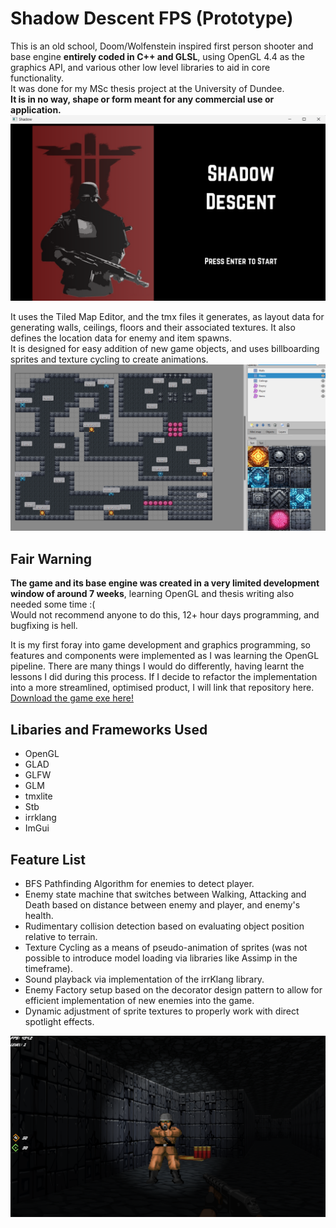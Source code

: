 # Shadow Descent FPS (Prototype)
This is an old school, Doom/Wolfenstein inspired first person shooter and base engine **entirely coded in C++ and GLSL**, using OpenGL 4.4 as the graphics API, and various other low level libraries to aid in core functionality.<br/>
It was done for my MSc thesis project at the University of Dundee.<br/>
**It is in no way, shape or form meant for any commercial use or application.<br/>**
![image](https://github.com/Varendraaa/Shadow/blob/d5b7434ad995dcbed106896e55d4117358ae1fc3/Screenshot%201.png) 

It uses the Tiled Map Editor, and the tmx files it generates, as layout data for generating walls, ceilings, floors and their associated textures. It also defines the location data for enemy and item spawns.<br/>
It is designed for easy addition of new game objects, and uses billboarding sprites and texture cycling to create animations.<br/>
![image](https://github.com/Varendraaa/Shadow/blob/d5b7434ad995dcbed106896e55d4117358ae1fc3/Screenshot%202024-08-07%20030018.png)

## Fair Warning
**The game and its base engine was created in a very limited development window of around 7 weeks**, learning OpenGL and thesis writing also needed some time :( <br/>
Would not recommend anyone to do this, 12+ hour days programming, and bugfixing is hell. <br/>

It is my first foray into game development and graphics programming, so features and components were implemented as I was learning the OpenGL pipeline.
There are many things I would do differently, having learnt the lessons I did during this process. If I decide to refactor the implementation into a more streamlined, optimised product, I will link that repository here. <br/>
[Download the game exe here!](https://github.com/Varendraaa/Shadow/blob/1b451607d9d1c161cf9a6a6c3657cb0284ea49ad/Game%20Executable.zip)

## Libaries and Frameworks Used
- OpenGL
- GLAD
- GLFW
- GLM
- tmxlite
- Stb
- irrklang
- ImGui
  
## Feature List
- BFS Pathfinding Algorithm for enemies to detect player.
- Enemy state machine that switches between Walking, Attacking and Death based on distance between enemy and player, and enemy's health.
- Rudimentary collision detection based on evaluating object position relative to terrain.
- Texture Cycling as a means of pseudo-animation of sprites (was not possible to introduce model loading via libraries like Assimp in the timeframe).
- Sound playback via implementation of the irrKlang library.
- Enemy Factory setup based on the decorator design pattern to allow for efficient implementation of new enemies into the game.
- Dynamic adjustment of sprite textures to properly work with direct spotlight effects.

![image](https://github.com/Varendraaa/Shadow/blob/d5b7434ad995dcbed106896e55d4117358ae1fc3/Screenshot%202024-08-12%20150849.png)


